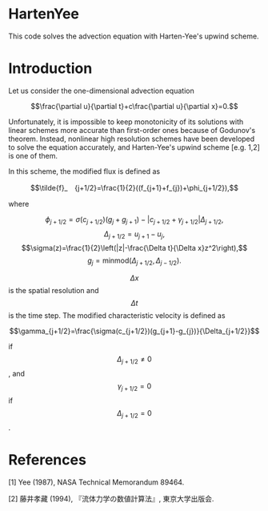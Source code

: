 # HartenYee
This code solves the advection equation with Harten-Yee's upwind scheme.

# Introduction
Let us consider the one-dimensional advection equation

$$\frac{\partial u}{\partial t}+c\frac{\partial u}{\partial x}=0.$$

Unfortunately, it is impossible to keep monotonicity of its solutions with linear schemes more accurate than first-order ones because of Godunov's theorem. Instead, nonlinear high resolution schemes have been developed to solve the equation accurately, and Harten-Yee's upwind scheme [e.g. 1,2] is one of them.

In this scheme, the modified flux is defined as

$$\tilde{f}_　{j+1/2}=\frac{1}{2}((f_{j+1}+f_{j})+\phi_{j+1/2}),$$

where 

$$\phi_{j+1/2}=\sigma(c_{j+1/2})(g_j+g_{j+1})-|c_{j+1/2}+\gamma_{j+1/2}|\Delta_{j+1/2},$$
$$\Delta_{j+1/2}=u_{j+1}-u_{j},$$
$$\sigma(z)=\frac{1}{2}\left(|z|-\frac{\Delta t}{\Delta x}z^2\right),$$
$$g_j=\mathrm{minmod}(\Delta_{j+1/2}, \Delta_{j-1/2}).$$

$$\Delta x$$ is the spatial resolution and $$\Delta t$$ is the time step. The modified characteristic velocity is defined as 

$$\gamma_{j+1/2}=\frac{\sigma(c_{j+1/2})(g_{j+1}-g_{j})}{\Delta_{j+1/2}}$$

if $$\Delta_{j+1/2}\neq 0$$, and $$\gamma_{j+1/2}=0$$ if  $$\Delta_{j+1/2}=0$$.

# References
[1] Yee (1987), NASA Technical Memorandum 89464.

[2] 藤井孝藏 (1994), 『流体力学の数値計算法』, 東京大学出版会.
